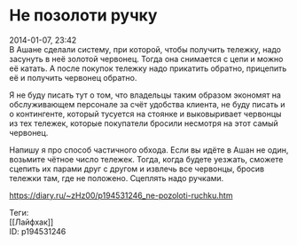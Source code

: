 Не позолоти ручку
==================

   
 2014-01-07, 23:42   
  В Ашане сделали систему, при которой, чтобы получить тележку, надо засунуть в неё золотой червонец. Тогда она снимается с цепи и можно её катать. А после покупок тележку надо прикатить обратно, прицепить её и получить червонец обратно.   
   
 Я не буду писать тут о том, что владельцы таким образом экономят на обслуживающем персонале за счёт удобства клиента, не буду писать и о контингенте, который тусуется на стоянке и выковыривает червонцы из тех тележек, которые покупатели бросили несмотря на этот самый червонец.   
   
 Напишу я про способ частичного обхода. Если вы идёте в Ашан не один, возьмите чётное число тележек. Тогда, когда будете уезжать, сможете сцепить их парами друг с другом и извлечь все червонцы, бросив тележки там, где не положено. Сцеплять надо ручками.   
    
 <https://diary.ru/~zHz00/p194531246_ne-pozoloti-ruchku.htm>   
   
 Теги:   
 [[Лайфхак]]   
 ID: p194531246